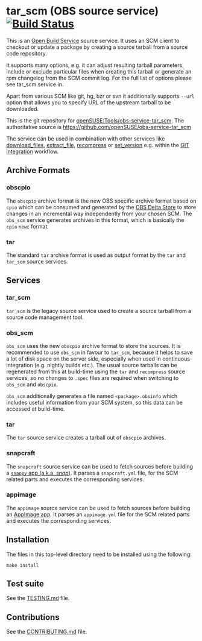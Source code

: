 # tar_scm (OBS source service) [![Build Status](https://travis-ci.org/openSUSE/obs-service-tar_scm.png?branch=master)](https://travis-ci.org/openSUSE/obs-service-tar_scm)

This is an [Open Build Service](http://openbuildservice.org/) source service. It uses an SCM client to checkout or update a package by creating a source tarball from a source code repository.

It supports many options, e.g. it can adjust resulting tarball parameters, include or exclude particular files when creating this tarball or generate an rpm changelog from the SCM commit log. For the full list of options please see tar_scm.service.in.

Apart from various SCM like git, hg, bzr or svn it additionally supports `--url` option that allows you to specify URL of the upstream tarball to be downloaded.

This is the git repository for [openSUSE:Tools/obs-service-tar_scm](https://build.opensuse.org/package/show/openSUSE:Tools/obs-service-tar_scm). The authoritative source is https://github.com/openSUSE/obs-service-tar_scm

The service can be used in combination with other services like [download_files](https://github.com/openSUSE/obs-service-download_files), [extract_file](https://github.com/openSUSE/obs-service-extract_file), [recompress](https://github.com/openSUSE/obs-service-recompress) or [set_version](https://github.com/openSUSE/obs-service-set_version) e.g. within the [GIT integration](https://en.opensuse.org/openSUSE:Build_Service_Concept_SourceService#Example_2:_GIT_integration) workflow.

## Archive Formats

### obscpio
The `obscpio` archive format is the new OBS specific archive format based on `cpio` which can be consumed and generated by the [OBS Delta Store](http://openbuildservice.org/help/manuals/obs-reference-guide/cha.obs.architecture.html#delta_store) to store changes in an incremental way independently from your chosen SCM.
The `obs_scm` service generates archives in this format, which is basically the `cpio` `newc` format.

### tar
The standard `tar` archive format is used as output format by the `tar` and `tar_scm` source services.

## Services

### tar_scm
`tar_scm` is the legacy source service used to create a source tarball from a source code management tool.

### obs_scm
`obs_scm` uses the new `obscpio` archive format to store the sources.
It is recommended to use `obs_scm` in favour to `tar_scm`, because it helps to save a lot of disk space on the server side, especially when used in continuous integration (e.g. nightly builds etc.).
The usual source tarballs can be regenerated from this at build-time using the `tar` and `recompress` source services, so no changes to `.spec` files are required when switching to `obs_scm` and `obscpio`.

`obs_scm` additionally generates a file named `<package>.obsinfo` which includes useful information from your SCM system, so this data can be accessed at build-time.

### tar
The `tar` source service creates a tarball out of `obscpio` archives.

### snapcraft
The `snapcraft` source service can be used to fetch sources before building a [`snappy` app (a.k.a. *snap*)](https://snapcraft.io/).
It parses a `snapcraft.yml` file, for the SCM related parts and executes the corresponding services.

### appimage
The `appimage` source service can be used to fetch sources before building an [AppImage app](http://appimage.org/).
It parses an `appimage.yml` file for the SCM related parts and executes the corresponding services.

## Installation
The files in this top-level directory need to be installed using the following:

    make install

## Test suite

See the [TESTING.md](TESTING.md) file.

## Contributions

See the [CONTRIBUTING.md](CONTRIBUTING.md) file.
